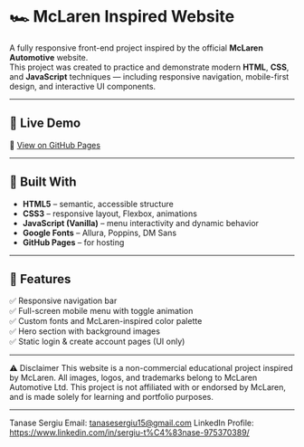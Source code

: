 # 🏎️ McLaren Inspired Website

A fully responsive front-end project inspired by the official **McLaren Automotive** website.  
This project was created to practice and demonstrate modern **HTML**, **CSS**, and **JavaScript** techniques — including responsive navigation, mobile-first design, and interactive UI components.

---

## 🚀 Live Demo
🔗 [View on GitHub Pages](https://sergiu1809.github.io/mclaren-concept-website/)

---

## 🧱 Built With
- **HTML5** – semantic, accessible structure  
- **CSS3** – responsive layout, Flexbox, animations  
- **JavaScript (Vanilla)** – menu interactivity and dynamic behavior  
- **Google Fonts** – Allura, Poppins, DM Sans  
- **GitHub Pages** – for hosting  

---

## 📱 Features
✅ Responsive navigation bar  
✅ Full-screen mobile menu with toggle animation  
✅ Custom fonts and McLaren-inspired color palette  
✅ Hero section with background images  
✅ Static login & create account pages (UI only)  


---

⚠️ Disclaimer
This website is a non-commercial educational project inspired by McLaren.
All images, logos, and trademarks belong to McLaren Automotive Ltd.
This project is not affiliated with or endorsed by McLaren, and is made solely for learning and portfolio purposes.

---

Tanase Sergiu
Email: tanasesergiu15@gmail.com
LinkedIn Profile: https://www.linkedin.com/in/sergiu-t%C4%83nase-975370389/
